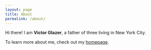 ```yaml
---
layout: page
title: About
permalink: /about/
---
```


Hi there! I am **Victor Glazer**, a father of three
living in New York City.

To learn more about me, check out my [homepage](https://www.cs.toronto.edu/~glazer).
